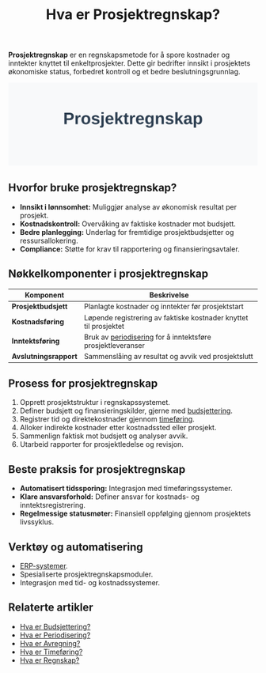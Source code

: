 ﻿---
title: "Hva er Prosjektregnskap?"
seoTitle: "Hva er Prosjektregnskap?"
description: '**Prosjektregnskap** er en regnskapsmetode for å spore kostnader og inntekter knyttet til enkeltprosjekter. Dette gir bedrifter innsikt i prosjektets økonomis...'
---

**Prosjektregnskap** er en regnskapsmetode for å spore kostnader og inntekter knyttet til enkeltprosjekter. Dette gir bedrifter innsikt i prosjektets økonomiske status, forbedret kontroll og et bedre beslutningsgrunnlag.

![Illustrasjon som viser konseptet prosjektregnskap](hva-er-prosjektregnskap-image.svg)

## Hvorfor bruke prosjektregnskap?

* **Innsikt i lønnsomhet:** Muliggjør analyse av økonomisk resultat per prosjekt.
* **Kostnadskontroll:** Overvåking av faktiske kostnader mot budsjett.
* **Bedre planlegging:** Underlag for fremtidige prosjektbudsjetter og ressursallokering.
* **Compliance:** Støtte for krav til rapportering og finansieringsavtaler.

## Nøkkelkomponenter i prosjektregnskap

| Komponent             | Beskrivelse                                                                                             |
|-----------------------|---------------------------------------------------------------------------------------------------------|
| **Prosjektbudsjett**  | Planlagte kostnader og inntekter før prosjektstart                                                        |
| **Kostnadsføring**    | Løpende registrering av faktiske kostnader knyttet til prosjektet                                        |
| **Inntektsføring**    | Bruk av [periodisering](/blogs/regnskap/hva-er-periodisering "Hva er Periodisering? Guide til Regnskapsmessig Periodisering") for å inntektsføre prosjektleveranser |
| **Avslutningsrapport**| Sammenslåing av resultat og avvik ved prosjektslutt                                                       |

## Prosess for prosjektregnskap

1. Opprett prosjektstruktur i regnskapssystemet.
2. Definer budsjett og finansieringskilder, gjerne med [budsjettering](/blogs/regnskap/hva-er-budsjettering "Hva er Budsjettering? Komplett Guide til Budsjettplanlegging for Bedrifter").
3. Registrer tid og direktekostnader gjennom [timeføring](/blogs/regnskap/hva-er-timeforing "Timeføring - Komplett Guide til Timeføring og Prosjektallokering").
4. Alloker indirekte kostnader etter kostnadssted eller prosjekt.
5. Sammenlign faktisk mot budsjett og analyser avvik.
6. Utarbeid rapporter for prosjektledelse og revisjon.

## Beste praksis for prosjektregnskap

* **Automatisert tidssporing:** Integrasjon med timeføringssystemer.
* **Klare ansvarsforhold:** Definer ansvar for kostnads- og inntektsregistrering.
* **Regelmessige statusmøter:** Finansiell oppfølging gjennom prosjektets livssyklus.

## Verktøy og automatisering

* [ERP-systemer](/blogs/regnskap/hva-er-erp-system "Hva er ERP-system? Komplett Guide til ERP i Regnskap og Økonomi").
* Spesialiserte prosjektregnskapsmoduler.
* Integrasjon med tid- og kostnadssystemer.

## Relaterte artikler

* [Hva er Budsjettering?](/blogs/regnskap/hva-er-budsjettering "Hva er Budsjettering? Komplett Guide til Budsjettplanlegging for Bedrifter")
* [Hva er Periodisering?](/blogs/regnskap/hva-er-periodisering "Hva er Periodisering? Guide til Regnskapsmessig Periodisering")
* [Hva er Avregning?](/blogs/regnskap/hva-er-avregning "Hva er Avregning i Regnskap? Komplett Guide til Avregning")
* [Hva er Timeføring?](/blogs/regnskap/hva-er-timeforing "Timeføring - Komplett Guide til Timeføring og Prosjektallokering")
* [Hva er Regnskap?](/blogs/regnskap/hva-er-regnskap "Hva er Regnskap? En komplett guide")










